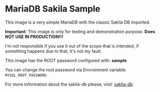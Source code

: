 # MariaDB Sakila Sample
This image is a very simple MariaDB with the classic Sakila DB imported.

**Important**: This image is only for testing and demonstration purpose. **Does NOT USE IN PRODUCTION!!!**

I'm not responsible if you use it out of the scope that is intended, if something happens due to that, it's not my fault.

This image has the ROOT password configured with: **sample**

You can change the root password via Envroinment variable: `MYSQL_ROOT_PASSWORD`.

For more information about the sakila-db please, visit: [sakila-db](https://dev.mysql.com/doc/sakila/en/)
